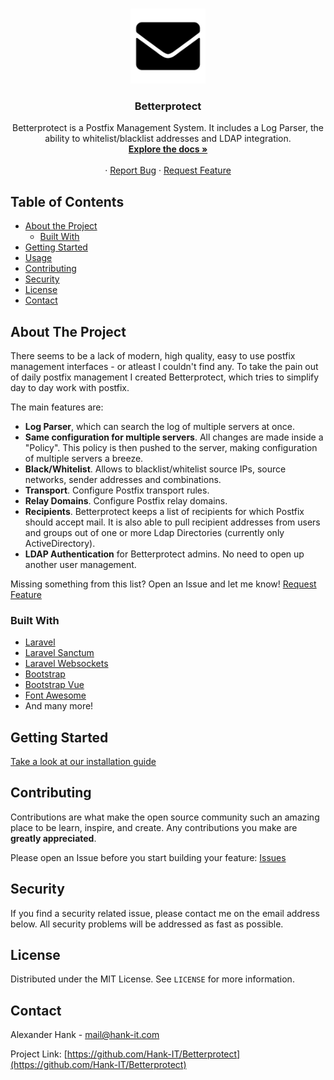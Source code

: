 <br />
<p align="center">
  <a href="">
    <img src="logo.png" alt="Logo" width="120" height="120">
  </a>

  <h3 align="center">Betterprotect</h3>

  <p align="center">
    Betterprotect is a Postfix Management System. It includes a Log Parser, the ability to whitelist/blacklist addresses and LDAP integration.
    <br />
    <a href="https://docs.betterprotect.de/"><strong>Explore the docs »</strong></a>
    <br />
    <br />
    ·
    <a href="https://github.com/Hank-IT/Betterprotect/issues">Report Bug</a>
    ·
    <a href="https://github.com/Hank-IT/Betterprotect/issues">Request Feature</a>
  </p>
</p>

## Table of Contents

* [About the Project](#about-the-project)
  * [Built With](#built-with)
* [Getting Started](#getting-started)
* [Usage](#usage)
* [Contributing](#contributing)
* [Security](#Security)
* [License](#license)
* [Contact](#contact)

## About The Project

There seems to be a lack of modern, high quality, easy to use postfix management interfaces - or atleast I couldn't find any. To take the pain out of daily postfix management I created Betterprotect, which tries to simplify day to day work with postfix.

The main features are:
* **Log Parser**, which can search the log of multiple servers at once.
* **Same configuration for multiple servers**. All changes are made inside a "Policy". This policy is then pushed to the server, making configuration of multiple servers a breeze.
* **Black/Whitelist**. Allows to blacklist/whitelist source IPs, source networks, sender addresses and combinations.
* **Transport**. Configure Postfix transport rules.
* **Relay Domains**. Configure Postfix relay domains.
* **Recipients**. Betterprotect keeps a list of recipients for which Postfix should accept mail. It is also able to pull recipient addresses from users and groups out of one or more Ldap Directories (currently only ActiveDirectory).
* **LDAP Authentication** for Betterprotect admins. No need to open up another user management.

Missing something from this list? Open an Issue and let me know! <a href="https://github.com/Hank-IT/Betterprotect/issues">Request Feature</a>

### Built With
* [Laravel](https://laravel.com)
* [Laravel Sanctum](https://github.com/laravel/sanctum)
* [Laravel Websockets](https://github.com/beyondcode/laravel-websockets)
* [Bootstrap](https://getbootstrap.com)
* [Bootstrap Vue](https://bootstrap-vue.js.org/)
* [Font Awesome](https://fontawesome.com)
* And many more!

## Getting Started
<a href="https://docs.betterprotect.de/installation/">Take a look at our installation guide</a>

## Contributing

Contributions are what make the open source community such an amazing place to be learn, inspire, and create. Any contributions you make are **greatly appreciated**.

Please open an Issue before you start building your feature: <a href="https://github.com/Hank-IT/Betterprotect/issues">Issues</a>

## Security
If you find a security related issue, please contact me on the email address below. All security problems will be addressed as fast as possible.

## License

Distributed under the MIT License. See `LICENSE` for more information.

## Contact

Alexander Hank - mail@hank-it.com

Project Link: [https://github.com/Hank-IT/Betterprotect](https://github.com/Hank-IT/Betterprotect)
